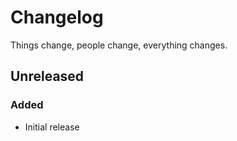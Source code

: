 # Changelog

Things change, people change, everything changes.

## Unreleased
### Added
- Initial release